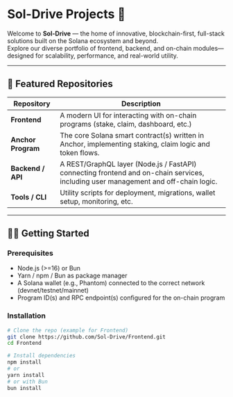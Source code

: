 # Sol-Drive Projects 🚀

Welcome to **Sol-Drive** — the home of innovative, blockchain-first, full-stack solutions built on the Solana ecosystem and beyond.  
Explore our diverse portfolio of frontend, backend, and on-chain modules—designed for scalability, performance, and real-world utility.

---

## 🧩 Featured Repositories

| Repository | Description |
|-----------|-------------|
| **Frontend** | A modern UI for interacting with on-chain programs (stake, claim, dashboard, etc.) |
| **Anchor Program** | The core Solana smart contract(s) written in Anchor, implementing staking, claim logic and token flows. |
| **Backend / API** | A REST/GraphQL layer (Node.js / FastAPI) connecting frontend and on-chain services, including user management and off-chain logic. |
| **Tools / CLI** | Utility scripts for deployment, migrations, wallet setup, monitoring, etc. |

---

## 🧑‍💻 Getting Started

### Prerequisites  
- Node.js (>=16) or Bun  
- Yarn / npm / Bun as package manager  
- A Solana wallet (e.g., Phantom) connected to the correct network (devnet/testnet/mainnet)  
- Program ID(s) and RPC endpoint(s) configured for the on-chain program  

### Installation  
```bash
# Clone the repo (example for Frontend)
git clone https://github.com/Sol-Drive/Frontend.git
cd Frontend

# Install dependencies
npm install
# or
yarn install
# or with Bun
bun install
